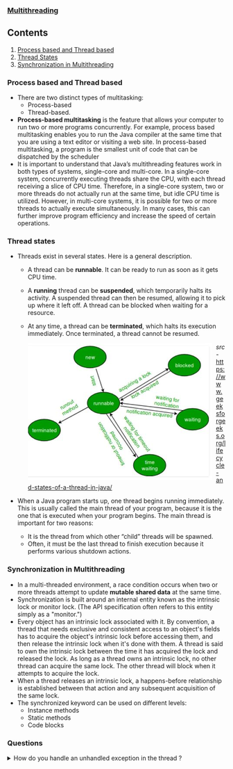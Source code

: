 ### [Multithreading](https://docs.oracle.com/javase/tutorial/essential/concurrency/procthread.html)

## Contents

1. [Process based and Thread based](#process-based-and-thread-based)
2. [Thread States](#thread-states)
3. [Synchronization in Multithreading](#synchronization-in-multithreading)

### Process based and Thread based

- There are two distinct types of multitasking:
  - Process-based
  - Thread-based.
- **Process-based multitasking** is the feature that
  allows your computer to run two or more programs concurrently. For example, process based multitasking enables you to run the Java compiler at the same time that you are using a text editor or visiting a web site. In process-based multitasking, a program is the smallest
  unit of code that can be dispatched by the scheduler
- It is important to
  understand that Java’s multithreading features work in both types of systems, single-core and multi-core. In a single-core system, concurrently executing threads share the CPU, with each thread receiving a slice of CPU time. Therefore, in a single-core system, two or more threads do not actually
  run at the same time, but idle CPU time is utilized. However, in multi-core systems, it is possible for two or more threads to actually execute simultaneously. In many cases, this can further improve program efficiency and increase the speed of certain operations.

### Thread states

- Threads exist in several states. Here is a general description.

  - A thread can be **runnable**. It can be ready to run as soon as it gets CPU time.
  - A **running** thread can be **suspended**, which temporarily halts its activity. A suspended thread can then be resumed, allowing it to pick up where it left off. A thread can be blocked when waiting for a resource.
  - At any time, a thread can be **terminated**, which halts its execution immediately. Once terminated, a thread
    cannot be resumed.

    <img src="img\threadLifecycle.JPG"
     alt="thread life cycle"
     style="float: left; margin-right: 10px;" />
    _src-_ https://www.geeksforgeeks.org/lifecycle-and-states-of-a-thread-in-java/

- When a Java program starts up, one thread begins running immediately. This is usually
  called the main thread of your program, because it is the one that is executed when your
  program begins. The main thread is important for two reasons:
  - It is the thread from which other “child” threads will be spawned.
  - Often, it must be the last thread to finish execution because it performs various
    shutdown actions.

### Synchronization in Multithreading

- In a multi-threaded environment, a race condition occurs when two or more threads attempt to update **mutable shared data** at the same time.
- Synchronization is built around an internal entity known as the intrinsic lock or monitor lock. (The API specification often refers to this entity simply as a "monitor.")
- Every object has an intrinsic lock associated with it. By convention, a thread that needs exclusive and consistent access to an object's fields has to acquire the object's intrinsic lock before accessing them, and then release the intrinsic lock when it's done with them. A thread is said to own the intrinsic lock between the time it has acquired the lock and released the lock. As long as a thread owns an intrinsic lock, no other thread can acquire the same lock. The other thread will block when it attempts to acquire the lock.
- When a thread releases an intrinsic lock, a happens-before relationship is established between that action and any subsequent acquisition of the same lock.
- The synchronized keyword can be used on different levels:
  - Instance methods
  - Static methods
  - Code blocks

### Questions

<details>
<summary>How do you handle an unhandled exception in the thread ?</summary>
<br>
Exceptions are local to a thread, and your main thread or other thread doesn't actually see the run method. The call to join simply waits for it to be done. An exception that is thrown in a thread and never caught terminates it, which is why join returns on your main thread, but the exception itself is lost. We can use <strong>UncaughtExceptionHandler</strong>.
<br>
  <pre>
    Thread.UncaughtExceptionHandler h = new Thread.UncaughtExceptionHandler() {
        @Override
        public void uncaughtException(Thread th, Throwable ex) {
            System.out.println("Uncaught exception: " + ex);
        }
    };
    Thread t = new Thread() {
        @Override
        public void run() {
            System.out.println("Sleeping ...");
            try {
                Thread.sleep(1000);
            } catch (InterruptedException e) {
                System.out.println("Interrupted.");
            }
            System.out.println("Throwing exception ...");
            throw new RuntimeException();
        }
    };
    t.setUncaughtExceptionHandler(h);
    t.start();
  </pre>
</details>
